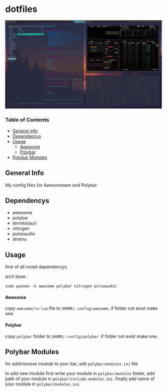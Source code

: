 # dotfiles
![Screenshot](/screenshot.png)

### Table of Contents
- [General info](#general-info)
- [Dependencys](#dependencys)
- [Usage](#usage)
  - [Awesome](#awesome)
  - [Polybar](#polybar)
- [Polybar Modules](#polybar-modules)

## General Info
My config files for Awesomewm and Polybar

## Dependencys
- awesome
- polybar
- termite(aur)
- nitrogen
- pulseaudio
- dmenu

## Usage
first of all install dependencys.

arch base : 
```
sudo pacman -S awesome polybar nitrogen pulseaudio
```

#### Awesome
copy `awesome/ru.lua` file to `$HOME/.config/awesome`. if folder not exist make one.

#### Polybar
copy `polybar` folder to `$HOME/.config/polybar`. if folder not exist make one.

## Polybar Modules
for add/remove module to your bar, edit `polybar/modules.ini` file

to add new module first write your module in `polybar/modules` folder, add path of your module in `polybar/include-modules.ini`. finally add name of your module in `polybar/modules.ini`.
